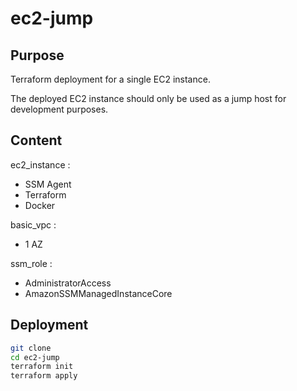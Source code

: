 # ec2-jump

## Purpose

Terraform deployment for a single EC2 instance.

The deployed EC2 instance should only be used as a jump host for development purposes.

## Content

ec2_instance :
- SSM Agent
- Terraform
- Docker

basic_vpc :
- 1 AZ

ssm_role :
- AdministratorAccess
- AmazonSSMManagedInstanceCore

## Deployment

```bash
git clone
cd ec2-jump
terraform init
terraform apply
```
